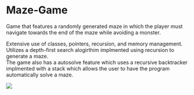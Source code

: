 # Maze-Game
Game that features a randomly generated maze in which the player must navigate towards the end of the maze while avoiding a monster.  

Extensive use of classes, pointers, recursion, and memory management.  
Utilizes a depth-first search alogirthim implmented using recursion to generate a maze.  
The game also has a autosolve feature which uses a recursive backtracker implmented with a stack which allows the user to have the program automatically solve a maze.  

![](https://i.imgur.com/1al8vc4.gif)
